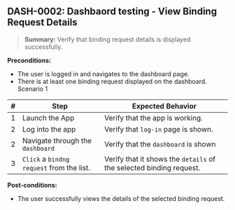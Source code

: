 ## **DASH-0002:** Dashbaord testing - View Binding Request Details

> **Summary:** Verify that binding request details is displayed successfully.  <br>

**Preconditions:** 
- The user is logged in and navigates to the dashboard page.
- There is at least one binding request displayed on the dashboard.
Scenario 1 

 | \# | Step | Expected Behavior | 
 |----|------|-------------------| 
 |  1 |Launch the App   | Verify that the app is working.| 
 |  2 |Log into the app      | Verify that `log-in` page is shown.  | 
 |  2 |Navigate through the `dashboard`    | Verify that the `dashboard` is shown  | 
 |  3 |`Click` a `bindng request` from the list.     | Verify that it shows the `details` of the selected binding request. | 
 

**Post-conditions:**  
- The user successfully views the details of the selected binding request.